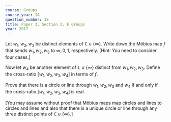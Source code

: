 ```yaml
---
course: Groups
course_year: IA
question_number: 18
title: Paper 3, Section I, E Groups
year: 2017
---
```




Let $w_{1}, w_{2}, w_{3}$ be distinct elements of $\mathbb{C} \cup\{\infty\}$. Write down the Möbius map $f$ that sends $w_{1}, w_{2}, w_{3}$ to $\infty, 0,1$, respectively. [Hint: You need to consider four cases.]

Now let $w_{4}$ be another element of $\mathbb{C} \cup\{\infty\}$ distinct from $w_{1}, w_{2}, w_{3}$. Define the cross-ratio $\left[w_{1}, w_{2}, w_{3}, w_{4}\right]$ in terms of $f$.

Prove that there is a circle or line through $w_{1}, w_{2}, w_{3}$ and $w_{4}$ if and only if the cross-ratio $\left[w_{1}, w_{2}, w_{3}, w_{4}\right]$ is real.

[You may assume without proof that Möbius maps map circles and lines to circles and lines and also that there is a unique circle or line through any three distinct points of $\mathbb{C} \cup\{\infty\} .]$